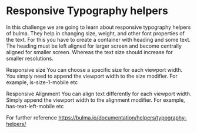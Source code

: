 # Responsive Typography helpers

In this challenge we are going to learn about responsive typography helpers of bulma. They help in changing size, weight, and other font properties of the text.
For this you have to create a container with heading and some text.
The heading must be left aligned for larger screen and become centrally aligned for smaller screen. Whereas the text size should increase for smaller resolutions. 

Responsive size
You can choose a specific size for each viewport width. You simply need to append the viewport width to the size modifier.
For example, is-size-1-mobile etc


Responsive Alignment
You can align text differently for each viewport width. Simply append the viewport width to the alignment modifier.
For example, has-text-left-mobile etc




For further reference https://bulma.io/documentation/helpers/typography-helpers/
